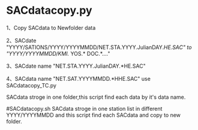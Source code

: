 # SACdatacopy.py
1、Copy SACdata to Newfolder data

2、SACdate "YYYY/SATIONS/YYYY/YYYYMMDD/NET.STA.YYYY.JulianDAY.*HE.SAC" to "YYYY/YYYYMMDD/KMI.* YOS.* DOC.*...."  

3、SACdate name "NET.STA.YYYY.JulianDAY.*HE.SAC"

4、SACdata name "NET.SAT.YYYYMMDD.*HHE.SAC" use SACdatacopy_TC.py

SACdata stroge in one folder,this script find each data by it's data name.

#SACdatacopy.sh
SACdata stroge in one station list in different YYYY/YYYYMMDD and this script find each SACdata and copy to new folder.

